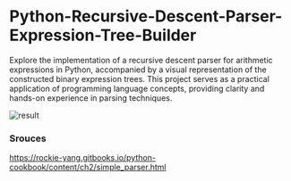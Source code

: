 # Python-Recursive-Descent-Parser-Expression-Tree-Builder
Explore the implementation of a recursive descent parser for arithmetic expressions in Python, accompanied by a visual representation of the constructed binary expression trees. This project serves as a practical application of programming language concepts, providing clarity and hands-on experience in parsing techniques. 


![result](https://github.com/KhalidAlnujaidi/Python-Recursive-Descent-Parser-Expression-Tree-Builder/assets/93127443/35e9a403-9290-4744-b85c-2a2f54215988)



### Srouces

https://rockie-yang.gitbooks.io/python-cookbook/content/ch2/simple_parser.html 
